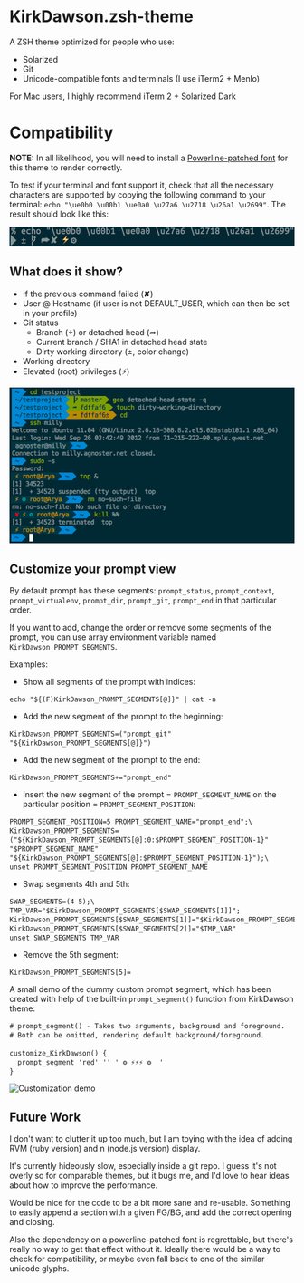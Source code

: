 # KirkDawson.zsh-theme

A ZSH theme optimized for people who use:

- Solarized
- Git
- Unicode-compatible fonts and terminals (I use iTerm2 + Menlo)

For Mac users, I highly recommend iTerm 2 + Solarized Dark

# Compatibility

**NOTE:** In all likelihood, you will need to install a [Powerline-patched font](https://github.com/Lokaltog/powerline-fonts) for this theme to render correctly.

To test if your terminal and font support it, check that all the necessary characters are supported by copying the following command to your terminal: `echo "\ue0b0 \u00b1 \ue0a0 \u27a6 \u2718 \u26a1 \u2699"`. The result should look like this:

![Character Example](characters.png)

## What does it show?

- If the previous command failed (✘)
- User @ Hostname (if user is not DEFAULT_USER, which can then be set in your profile)
- Git status
  - Branch () or detached head (➦)
  - Current branch / SHA1 in detached head state
  - Dirty working directory (±, color change)
- Working directory
- Elevated (root) privileges (⚡)

![Screenshot](screenshot.png)

## Customize your prompt view

By default prompt has these segments: `prompt_status`, `prompt_context`, `prompt_virtualenv`, `prompt_dir`, `prompt_git`, `prompt_end` in that particular order.

If you want to add, change the order or remove some segments of the prompt, you can use array environment variable named `KirkDawson_PROMPT_SEGMENTS`.

Examples:
- Show all segments of the prompt with indices:
```
echo "${(F)KirkDawson_PROMPT_SEGMENTS[@]}" | cat -n
```
- Add the new segment of the prompt to the beginning:
```
KirkDawson_PROMPT_SEGMENTS=("prompt_git" "${KirkDawson_PROMPT_SEGMENTS[@]}")
```
- Add the new segment of the prompt to the end:
```
KirkDawson_PROMPT_SEGMENTS+="prompt_end"
```
- Insert the new segment of the prompt = `PROMPT_SEGMENT_NAME` on the particular position = `PROMPT_SEGMENT_POSITION`:
```
PROMPT_SEGMENT_POSITION=5 PROMPT_SEGMENT_NAME="prompt_end";\
KirkDawson_PROMPT_SEGMENTS=("${KirkDawson_PROMPT_SEGMENTS[@]:0:$PROMPT_SEGMENT_POSITION-1}" "$PROMPT_SEGMENT_NAME" "${KirkDawson_PROMPT_SEGMENTS[@]:$PROMPT_SEGMENT_POSITION-1}");\
unset PROMPT_SEGMENT_POSITION PROMPT_SEGMENT_NAME
```
- Swap segments 4th and 5th:
```
SWAP_SEGMENTS=(4 5);\
TMP_VAR="$KirkDawson_PROMPT_SEGMENTS[$SWAP_SEGMENTS[1]]"; KirkDawson_PROMPT_SEGMENTS[$SWAP_SEGMENTS[1]]="$KirkDawson_PROMPT_SEGMENTS[$SWAP_SEGMENTS[2]]"; KirkDawson_PROMPT_SEGMENTS[$SWAP_SEGMENTS[2]]="$TMP_VAR"
unset SWAP_SEGMENTS TMP_VAR
```
- Remove the 5th segment:
```
KirkDawson_PROMPT_SEGMENTS[5]=
```

A small demo of the dummy custom prompt segment, which has been created with help of the built-in `prompt_segment()` function from KirkDawson theme:
```
# prompt_segment() - Takes two arguments, background and foreground.
# Both can be omitted, rendering default background/foreground.

customize_KirkDawson() {
  prompt_segment 'red' '' ' ⚙ ⚡⚡⚡ ⚙  '
}
```
![Customization demo](https://github.com/apodkutin/KirkDawson-zsh-theme/raw/customize-prompt/KirkDawson_customization.gif)

## Future Work

I don't want to clutter it up too much, but I am toying with the idea of adding RVM (ruby version) and n (node.js version) display.

It's currently hideously slow, especially inside a git repo. I guess it's not overly so for comparable themes, but it bugs me, and I'd love to hear ideas about how to improve the performance.

Would be nice for the code to be a bit more sane and re-usable. Something to easily append a section with a given FG/BG, and add the correct opening and closing.

Also the dependency on a powerline-patched font is regrettable, but there's really no way to get that effect without it. Ideally there would be a way to check for compatibility, or maybe even fall back to one of the similar unicode glyphs.
